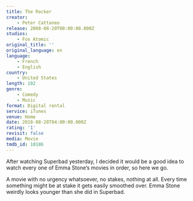 ```yaml
---
title: The Rocker
creator:
    - Peter Cattaneo
release: 2008-08-20T00:00:00.000Z
studios:
    - Fox Atomic
original_title: ''
original_language: en
language:
    - French
    - English
country:
    - United States
length: 102
genre:
    - Comedy
    - Music
format: Digital rental
service: iTunes
venue: Home
date: 2018-08-28T04:00:00.000Z
rating: '1'
revisit: false
media: Movie
tmdb_id: 10186
---
```


After watching Superbad yesterday, I decided it would be a good idea to watch every one of Emma Stone’s movies in order, so here we go.

A movie with no urgency whatsoever, no stakes, nothing at all. Every time something might be at stake it gets easily smoothed over. Emma Stone weirdly looks younger than she did in Superbad.
